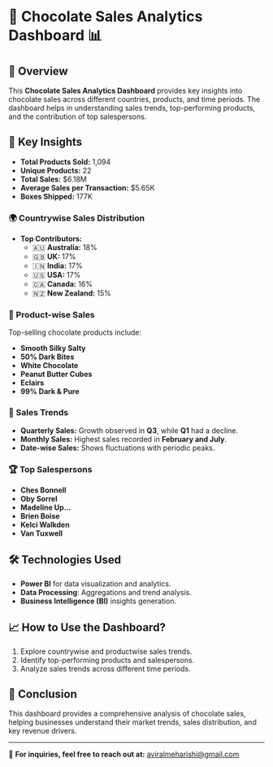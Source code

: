 # 🍫 Chocolate Sales Analytics Dashboard 📊

## 🚀 Overview
This **Chocolate Sales Analytics Dashboard** provides key insights into chocolate sales across different countries, products, and time periods. The dashboard helps in understanding sales trends, top-performing products, and the contribution of top salespersons.

## 📌 Key Insights
- **Total Products Sold:** 1,094  
- **Unique Products:** 22  
- **Total Sales:** $6.18M  
- **Average Sales per Transaction:** $5.65K  
- **Boxes Shipped:** 177K  

### 🌍 Countrywise Sales Distribution
- **Top Contributors:**  
  - 🇦🇺 **Australia:** 18%  
  - 🇬🇧 **UK:** 17%  
  - 🇮🇳 **India:** 17%  
  - 🇺🇸 **USA:** 17%  
  - 🇨🇦 **Canada:** 16%  
  - 🇳🇿 **New Zealand:** 15%  

### 🍫 Product-wise Sales
Top-selling chocolate products include:
- **Smooth Silky Salty**
- **50% Dark Bites**
- **White Chocolate**
- **Peanut Butter Cubes**
- **Eclairs**
- **99% Dark & Pure**

### 📅 Sales Trends
- **Quarterly Sales:** Growth observed in **Q3**, while **Q1** had a decline.
- **Monthly Sales:** Highest sales recorded in **February and July**.
- **Date-wise Sales:** Shows fluctuations with periodic peaks.

### 🏆 Top Salespersons
- **Ches Bonnell**
- **Oby Sorrel**
- **Madeline Up...**
- **Brien Boise**
- **Kelci Walkden**
- **Van Tuxwell**

## 🛠️ Technologies Used
- **Power BI** for data visualization and analytics.
- **Data Processing**: Aggregations and trend analysis.
- **Business Intelligence (BI)** insights generation.

## 📈 How to Use the Dashboard?
1. Explore countrywise and productwise sales trends.
2. Identify top-performing products and salespersons.
3. Analyze sales trends across different time periods.

## 🎯 Conclusion
This dashboard provides a comprehensive analysis of chocolate sales, helping businesses understand their market trends, sales distribution, and key revenue drivers.

---

📩 **For inquiries, feel free to reach out at:** [aviralmeharishi@gmail.com](mailto:aviralmeharishi@gmail.com)
